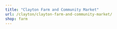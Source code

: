 ```yaml
---
title: "Clayton Farm and Community Market"
url: /clayton/clayton-farm-and-community-market/
shop: farm
---
```

